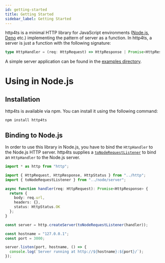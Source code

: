 ```yaml
---
id: getting-started
title: Getting Started
sidebar_label: Getting Started
---
```


http4ts is a minimal HTTP library for JavaScript environments ([Node.js](https://nodejs.org), [Deno](https://Deno.land/) etc.) implementing the pattern of server as a function. In http4ts, a server is just a function with the following signature:

```ts
type HttpHandler = (req: HttpRequest) => HttpResponse | Promise<HttpResponse>;
```

A simple server application can be found in the [examples directory](https://github.com/http4ts/http4ts/tree/master/src/examples).

# Using in Node.js

## Installation

http4ts is available via npm. You can install it using the following command:

```
npm install http4ts
```

## Binding to Node.js

In order to use this library in Node.js, you have to bind the `HttpHandler` to the Node.js HTTP server. http4ts supplies a [`toNodeRequestListener`](https://github.com/http4ts/http4ts/blob/master/src/node/server.ts) to bind an `HttpHandler` to the Node.js server.

```ts
import * as http from "http";

import { HttpRequest, HttpResponse, HttpStatus } from "../http";
import { toNodeRequestListener } from "../node/server";

async function handler(req: HttpRequest): Promise<HttpResponse> {
  return {
    body: req.url,
    headers: {},
    status: HttpStatus.OK
  };
}

const server = http.createServer(toNodeRequestListener(handler));

const hostname = "127.0.0.1";
const port = 3000;

server.listen(port, hostname, () => {
  console.log(`Server running at http://${hostname}:${port}/`);
});
```
